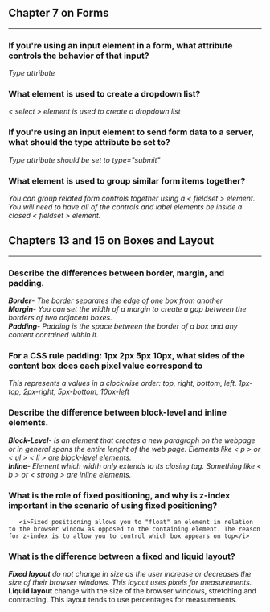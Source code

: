 <h2>Chapter 7 on Forms</h2>
<hr  />

<p><h3>If you're using an input element in a form, what attribute controls the behavior of that input?</h3>
<p><i> Type attribute</i>


<p><h3>What element is used to create a dropdown list?</h3>
<p><i> < select > element is used to create a dropdown list</i>

<p><h3>If you're using an input element to send form data to a server, what should the type attribute be set to?</h3>
    <p><i>Type attribute should be set to type="submit"</i>

<p><h3>What element is used to group similar form items together?</h3>
<p><i> You can group related form controls together using a < fieldset > element. You will need to have all of the controls and label elements be inside a closed < fieldset > element. </i>

<h2>Chapters 13 and 15 on Boxes and Layout</h2>

<hr  />

<p><h3>Describe the differences between border, margin, and padding.</h3></p>

<i>
<b>Border</b>- The border separates the edge of one box from another
<br>
<b>Margin</b>- You can set the width of a margin to create a gap between the borders of two adjacent boxes.
<br>
<b>Padding</b>- Padding is the space between the border of a box and any content contained within it.
</i>
<br>

<p><h3>For a CSS rule padding: 1px 2px 5px 10px, what sides of the content box does each pixel value correspond to</h3></p>
     <i>This represents a values in a clockwise order: top, right, bottom, left. 1px-top, 2px-right, 5px-bottom, 10px-left</i>
<br>

<p><h3>Describe the difference between block-level and inline elements.</h3></p>
        <i><b>Block-Level</b>- Is an element that creates a new paragraph on the webpage or in general spans the entire lenght of the web page. Elements like < p > or < ul > < li > are block-level elements. </i>
        <br>
        <i><b>Inline</b>- Element which width only extends to its closing tag. Something like < b > or < strong > are inline elements. </i>

<p><h3>What is the role of fixed positioning, and why is z-index important in the scenario of using fixed positioning?</h3></p>
      
       <i>Fixed positioning allows you to "float" an element in relation to the browser window as opposed to the containing element. The reason for z-index is to allow you to control which box appears on top</i>


<p><h3>What is the difference between a fixed and liquid layout?</h3></p>
 <i> <b>Fixed layout</b> do not change in size as the user increase or decreases the size of their browser windows. This layout uses pixels for measurements. </i>
<br>
      <b>Liquid layout</b> change with the size of the browser windows, stretching and contracting. This layout tends to use percentages for measurements.</i>     
